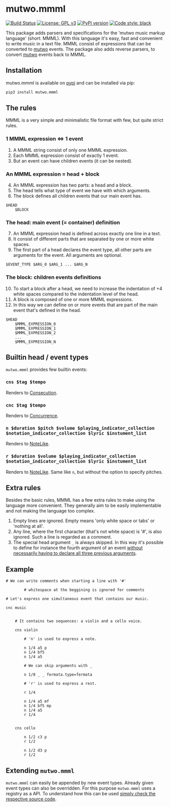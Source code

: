 # mutwo.mmml

[![Build Status](https://circleci.com/gh/mutwo-org/mutwo.mmml.svg?style=shield)](https://circleci.com/gh/mutwo-org/mutwo.mmml)
[![License: GPL v3](https://img.shields.io/badge/License-GPLv3-blue.svg)](https://www.gnu.org/licenses/gpl-3.0)
[![PyPI version](https://badge.fury.io/py/mutwo.mmml.svg)](https://badge.fury.io/py/mutwo.mmml)
[![Code style: black](https://img.shields.io/badge/code%20style-black-000000.svg)](https://github.com/psf/black)

This package adds parsers and specifications for the 'mutwo music markup language' (short: MMML).
With this language it's easy, fast and convenient to write music in a text file.
MMML consist of expressions that can be converted to [mutwo](https://mutwo-org.github.io) events.
The package also adds reverse parsers, to convert [mutwo](https://mutwo-org.github.io) events back to MMML.

## Installation

mutwo.mmml is available on [pypi](https://pypi.org/project/mutwo.mmml/) and can be installed via pip:

```sh
pip3 install mutwo.mmml
```

## The rules

MMML is a very simple and minimalistic file format with few, but quite strict rules.

### 1 MMML expression <=> 1 event

1. A MMML string consist of only one MMML expression.
2. Each MMML expression consist of exactly 1 event.
3. But an event can have children events (it can be nested).

### An MMML expression = head + block

4. An MMML expression has two parts: a head and a block.
5. The head tells what type of event we have with which arguments.
6. The block defines all children events that our main event has.

```
$HEAD
    $BLOCK
```

### The head: main event (= container) definition

7. An MMML expression head is defined across exactly one line in a text.
8. It consist of different parts that are separated by one or more white spaces.
9. The first part of a head declares the event type, all other parts are arguments for the event. All arguments are optional.

```
$EVENT_TYPE $ARG_0 $ARG_1 ... $ARG_N
```

### The block: children events definitions

10. To start a block after a head, we need to increase the indentation of +4 white spaces compared to the indentation level of the head.
11. A block is composed of one or more MMML expressions.
12. In this way we can define on or more events that are part of the main event that's defined in the head.


```
$HEAD
    $MMML_EXPRESSION_0
    $MMML_EXPRESSION_1
    $MMML_EXPRESSION_2
    ...
    $MMML_EXPRESSION_N
```

## Builtin head / event types

`mutwo.mmml` provides few builtin events:

### `cns $tag $tempo`

Renders to [Consecution](https://mutwo-org.github.io/api/mutwo.core_events.html#mutwo.core_events.Consecution).

### `cnc $tag $tempo`

Renders to [Concurrence](https://mutwo-org.github.io/api/mutwo.core_events.html#mutwo.core_events.Concurrence).

### `n $duration $pitch $volume $playing_indicator_collection $notation_indicator_collection $lyric $instument_list`

Renders to [NoteLike](https://mutwo-org.github.io/api/mutwo.music_events.html#mutwo.music_events.NoteLike).

### `r $duration $volume $playing_indicator_collection $notation_indicator_collection $lyric $instument_list`

Renders to [NoteLike](https://mutwo-org.github.io/api/mutwo.music_events.html#mutwo.music_events.NoteLike).
Same like `n`, but without the option to specify pitches.

## Extra rules

Besides the basic rules, MMML has a few extra rules to make using the language more convenient.
They generally aim to be easily implementable and not making the language too complex.

1. Empty lines are ignored. Empty means 'only white space or tabs' or 'nothing at all'.
2. Any line, where the first character (that's not white space) is '#', is also ignored. Such a line is regarded as a comment.
3. The special head argument `_` is always skipped. In this way it's possible to define for instance the fourth argument of an event [without necessarily having to declare all three previous arguments](https://github.com/mutwo-org/mutwo.mmml/commit/134ceda96986395887958946aaf4f1d253ade75a).

## Example


```
# We can write comments when starting a line with '#'

        # whitespace at the beggining is ignored for comments

# Let's express one simultaneous event that contains our music.

cnc music


    # It contains two sequences: a violin and a cello voice.

    cns violin

        # 'n' is used to express a note.

        n 1/4 a5 p
        n 1/4 bf5
        n 1/4 a5

        # We can skip arguments with _

        n 1/8 _ _ fermata.type=fermata

        # 'r' is used to express a rest.

        r 1/4

        n 1/4 a5 mf
        n 1/4 bf5 mp
        n 1/4 a5
        r 1/4


    cns cello

        n 1/2 c3 p
        r 1/2

        n 1/2 d3 p
        r 1/2
```


## Extending `mutwo.mmml`

`mutwo.mmml` can easily be appended by new event types.
Already given event types can also be overridden.
For this purpose `mutwo.mmml` uses a registry as a API.
To understand how this can be used [simply check the respective source code](https://github.com/mutwo-org/mutwo.mmml/blob/main/mutwo/mmml_converters/codes.py).
